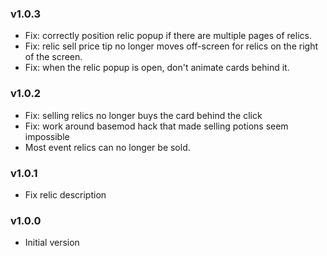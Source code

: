 ### v1.0.3
* Fix: correctly position relic popup if there are multiple pages of relics.
* Fix: relic sell price tip no longer moves off-screen for relics on the right of the screen.
* Fix: when the relic popup is open, don't animate cards behind it.

### v1.0.2
* Fix: selling relics no longer buys the card behind the click
* Fix: work around basemod hack that made selling potions seem impossible
* Most event relics can no longer be sold.

### v1.0.1
* Fix relic description

### v1.0.0
* Initial version